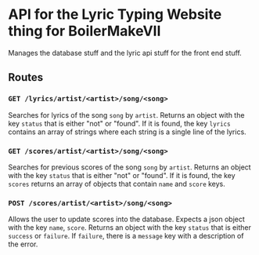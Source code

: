 # API for the Lyric Typing Website thing for BoilerMakeVII

Manages the database stuff and the lyric api stuff for the front end stuff.

## Routes

### `GET /lyrics/artist/<artist>/song/<song>`

Searches for lyrics of the song `song` by `artist`.  Returns an object with the key `status` that is either "not" or "found".  If it is found, the key `lyrics` contains an array of strings where each string is a single line of the lyrics.

### `GET /scores/artist/<artist>/song/<song>`

Searches for previous scores of the song `song` by `artist`.  Returns an object with the key `status` that is either "not" or "found".  If it is found, the key `scores` returns an array of objects that contain `name` and `score` keys.

### `POST /scores/artist/<artist>/song/<song>`

Allows the user to update scores into the database.  Expects a json object with the key `name`, `score`.  Returns an object with the key `status` that is either `success` or `failure`.  If `failure`, there is a `message` key with a description of the error.